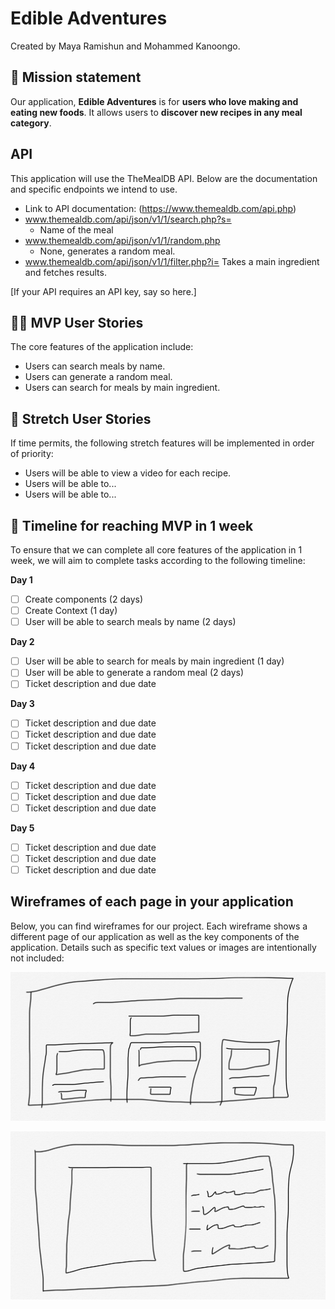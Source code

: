 # Edible Adventures

Created by Maya Ramishun and Mohammed Kanoongo.

## 🚀 Mission statement

Our application, **Edible Adventures** is for **users who love making and eating new foods**. It allows users to **discover new recipes in any meal category**.

## API

This application will use the TheMealDB API. Below are the documentation and specific endpoints we intend to use.

- Link to API documentation: (https://www.themealdb.com/api.php)
- www.themealdb.com/api/json/v1/1/search.php?s=
  - Name of the meal
- www.themealdb.com/api/json/v1/1/random.php
  - None, generates a random meal.
- www.themealdb.com/api/json/v1/1/filter.php?i=
  Takes a main ingredient and fetches results.

[If your API requires an API key, say so here.]

## 👩‍💻 MVP User Stories

The core features of the application include:

- Users can search meals by name.
- Users can generate a random meal.
- Users can search for meals by main ingredient.

## 🤔 Stretch User Stories

If time permits, the following stretch features will be implemented in order of priority:

- Users will be able to view a video for each recipe.
- Users will be able to...
- Users will be able to...

## 📆 Timeline for reaching MVP in 1 week

To ensure that we can complete all core features of the application in 1 week, we will aim to complete tasks according to the following timeline:

**Day 1**

- [ ] Create components (2 days)
- [ ] Create Context (1 day)
- [ ] User will be able to search meals by name (2 days)

**Day 2**

- [ ] User will be able to search for meals by main ingredient (1 day)
- [ ] User will be able to generate a random meal (2 days)
- [ ] Ticket description and due date

**Day 3**

- [ ] Ticket description and due date
- [ ] Ticket description and due date
- [ ] Ticket description and due date

**Day 4**

- [ ] Ticket description and due date
- [ ] Ticket description and due date
- [ ] Ticket description and due date

**Day 5**

- [ ] Ticket description and due date
- [ ] Ticket description and due date
- [ ] Ticket description and due date

## Wireframes of each page in your application

Below, you can find wireframes for our project. Each wireframe shows a different page of our application as well as the key components of the application. Details such as specific text values or images are intentionally not included:

![Wireframe 1](wireframe-1.jpg)

![Wireframe 2](wireframe-2.jpg)
